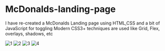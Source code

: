 # McDonalds-landing-page
I have re-created a McDonalds Landing page using HTML,CSS and a bit of JavaScript for toggling Modern CSS3+ techniques are used like Grid, Flex, overlays, shadows, etc


![1](https://github.com/EpSiloN-98/McDonalds-landing-page/assets/139164617/4c333e3b-4b87-48d9-8279-46e88231742a)
![2](https://github.com/EpSiloN-98/McDonalds-landing-page/assets/139164617/c09e94a6-ffca-43ee-a071-437a2f233051)
![3](https://github.com/EpSiloN-98/McDonalds-landing-page/assets/139164617/47908afa-d6ef-462f-8407-b41cc2374a2b)
![4](https://github.com/EpSiloN-98/McDonalds-landing-page/assets/139164617/1e619ddf-8250-4589-aae1-8f3d50232e3f)
